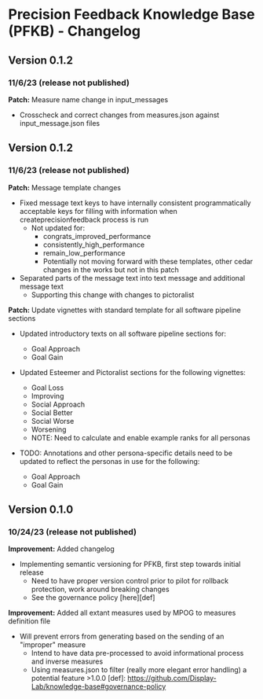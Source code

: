 # Precision Feedback Knowledge Base (PFKB) - Changelog
## Version 0.1.2
### 11/6/23 (release not published)
**Patch:** Measure name change in input_messages
- Crosscheck and correct changes from measures.json against input_message.json files

## Version 0.1.2
### 11/6/23 (release not published)
**Patch:** Message template changes
- Fixed message text keys to have internally consistent programmatically acceptable keys for filling with information when createprecisionfeedback process is run
    - Not updated for:
        - congrats_improved_performance 
        - consistently_high_performance
        - remain_low_performance
        - Potentially not moving forward with these templates, other cedar changes in the works but not in this patch
- Separated parts of the message text into text message and additional message text
    - Supporting this change with changes to pictoralist

**Patch:** Update vignettes with standard template for all software pipeline sections
- Updated introductory texts on all software pipeline sections for:
    - Goal Approach
    - Goal Gain

- Updated Esteemer and Pictoralist sections for the following vignettes:  
    - Goal Loss
    - Improving
    - Social Approach
    - Social Better
    - Social Worse
    - Worsening
    - NOTE: Need to calculate and enable example ranks for all personas


- TODO: Annotations and other persona-specific details need to be updated to reflect the personas in use for the following:  
    - Goal Approach
    - Goal Gain

## Version 0.1.0
### 10/24/23 (release not published)
**Improvement:** Added changelog  
- Implementing semantic versioning for PFKB, first step towards initial release
    - Need to have proper version control prior to pilot for rollback protection, work around breaking changes
    - See the governance policy [here][def]

**Improvement:** Added all extant measures used by MPOG to measures definition file  
- Will prevent errors from generating based on the sending of an "improper" measure  
    - Intend to have data pre-processed to avoid informational process and inverse measures
    - Using measures.json to filter (really more elegant error handling) a potential feature >1.0.0 
[def]: https://github.com/Display-Lab/knowledge-base#governance-policy
